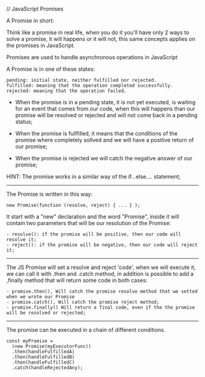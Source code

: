 // JavaScript Promises

A Promise in short:

Think like a promise in real life, when you do it you'll have only 2 ways to solve a promise, it will happens or it will not, this same concepts applies on the promises in JavaScript.

Promises are used to handle asynchronous operations in JavaScript

A Promise is in one of these states:

    pending: initial state, neither fulfilled nor rejected.
    fulfilled: meaning that the operation completed successfully.
    rejected: meaning that the operation failed.

- When the promise is in a pending state, it is not yet executed, is waiting for an event that comes from our code, when this will happens than our promise will be resolved or rejected and will not come back in a pending status;

- When the promise is fullfilled, it means that the conditions of the promise where completely sollved and we will have a positive return of our promise;

- When the promise is rejected we will catch the negative answer of our promise;

HINT: The promise works in a similar way of the if...else.... statement;

-----------------------------------------------------

The Promise is written in this way:

    new Promise(function (resolve, reject) { ... } );

It start with a "new" declaration and the word "Promise", inside it will contain two parameters that will be our resolution of the Promise:

    - resolve(): if the promise will be positive, then our code will resolve it;
    - reject(): if the promise will be negative, then our code will reject it;

-----------------------------------------------------

The JS Promise will set a resolve and reject 'code', when we will execute it, we can call it with .then and .catch method, in addition is possible to add a ,finally method that will return some code in both cases:
    
    - promise.then(), Will catch the promise resolve method that we setted when we wrote our Promise
    - promise.catch(), Will catch the promise reject method;
    - promise.finally() Will return a final code, even if the the promise will be resolved or rejected;

-----------------------------------------------------

The promise can be executed in a chain of different conditions.

    const myPromise =
      (new Promise(myExecutorFunc))
      .then(handleFulfilledA)
      .then(handleFulfilledB)
      .then(handleFulfilledC)
      .catch(handleRejectedAny);